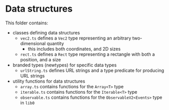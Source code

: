 # Data structures

This folder contains:

- classes defining data structures
  - `vec2.ts` defines a `Vec2` type representing an arbitrary two-dimensional quantity
    - this includes both coordinates, and 2D sizes
  - `rect.ts` defines a `Rect` type representing a rectangle with both a position, and a size
- branded types (newtypes) for specific data types
  - `urlString.ts` defines URL strings and a type predicate for producing URL strings
- utility functions for data structures
  - `array.ts` contains functions for the `Array<T>` type
  - `iterable.ts` contains functions for the `Iterable<T>` type
  - `observable.ts` contains functions for the `ObservableV2<Events>` type in `lib0`
